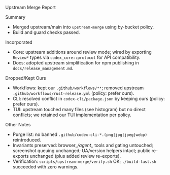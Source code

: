 Upstream Merge Report

Summary
- Merged upstream/main into `upstream-merge` using by-bucket policy.
- Build and guard checks passed.

Incorporated
- Core: upstream additions around review mode; wired by exporting `Review*` types via `codex_core::protocol` for API compatibility.
- Docs: adopted upstream simplification for npm publishing in `docs/release_management.md`.

Dropped/Kept Ours
- Workflows: kept our `.github/workflows/**`; removed upstream `.github/workflows/rust-release.yml` (policy: prefer ours).
- CLI: resolved conflict in `codex-cli/package.json` by keeping ours (policy: prefer ours).
- TUI: upstream touched many files (see histogram) but no direct conflicts; we retained our TUI implementation per policy.

Other Notes
- Purge list: no banned `.github/codex-cli-*.(png|jpg|jpeg|webp)` reintroduced.
- Invariants preserved: browser_*/agent_* tools and gating untouched; screenshot queuing unchanged; UA/version helpers intact; public re-exports unchanged (plus added review re-exports).
- Verification: `scripts/upstream-merge/verify.sh` OK; `./build-fast.sh` succeeded with zero warnings.
